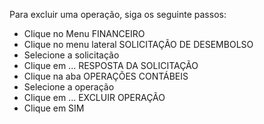 Para excluir uma operação, siga os seguinte passos:

* Clique no Menu FINANCEIRO
* Clique no menu lateral SOLICITAÇÃO DE DESEMBOLSO
* Selecione a solicitação
* Clique em ... RESPOSTA DA SOLICITAÇÃO
* Clique na aba OPERAÇÕES CONTÁBEIS
* Selecione a operação
* Clique em ... EXCLUIR OPERAÇÃO
* Clique em SIM